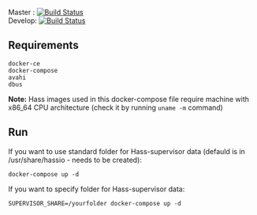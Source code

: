 Master : [![Build Status](https://travis-ci.org/MonolithProjects/hassio_docker-compose.svg?branch=master)](https://travis-ci.org/MonolithProjects/hassio_docker-compose)  
Develop: [![Build Status](https://travis-ci.org/MonolithProjects/hassio_docker-compose.svg?branch=develop)](https://travis-ci.org/MonolithProjects/hassio_docker-compose)

## Requirements
```
docker-ce
docker-compose
avahi
dbus
```
**Note:** Hass images used in this docker-compose file require machine with x86_64 CPU architecture (check it by running `uname -m` command)


## Run
If you want to use standard folder for Hass-supervisor data (defauld is in /usr/share/hassio - needs to be created):
```
docker-compose up -d
```

If you want to specify folder for Hass-supervisor data:
```
SUPERVISOR_SHARE=/yourfolder docker-compose up -d
```
